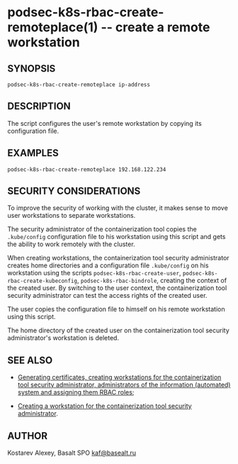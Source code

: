 podsec-k8s-rbac-create-remoteplace(1) -- create a remote workstation
=================================

## SYNOPSIS

`podsec-k8s-rbac-create-remoteplace ip-address`

## DESCRIPTION

The script configures the user's remote workstation by copying its configuration file.

## EXAMPLES

`podsec-k8s-rbac-create-remoteplace 192.168.122.234`

## SECURITY CONSIDERATIONS

To improve the security of working with the cluster, it makes sense to move user workstations to separate workstations.

The security administrator of the containerization tool copies the `.kube/config` configuration file to his workstation using this script and gets the ability to work remotely with the cluster.

When creating workstations, the containerization tool security administrator creates home directories and a configuration file `.kube/config` on his workstation using the scripts `podsec-k8s-rbac-create-user`, `podsec-k8s-rbac-create-kubeconfig`, `podsec-k8s-rbac-bindrole`, creating the context of the created user. By switching to the user context, the containerization tool security administrator can test the access rights of the created user.

The user copies the configuration file to himself on his remote workstation using this script.

The home directory of the created user on the containerization tool security administrator's workstation is deleted.

## SEE ALSO

- [Generating certificates, creating workstations for the containerization tool security administrator, administrators of the information (automated) system and assigning them RBAC roles](https://github.com/alt-cloud/podsec/blob/master/k8s/RBAC/addUser/README.md);

- [Creating a workstation for the containerization tool security administrator](https://github.com/alt-cloud/podsec/blob/master/k8s/RBAC/addUser/clusterroleBinding.md).

## AUTHOR

Kostarev Alexey, Basalt SPO
kaf@basealt.ru
